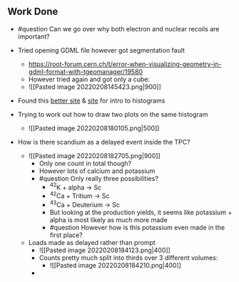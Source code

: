 ## Work Done
- #question Can we go over why both electron and nuclear recoils are important?
- Tried opening GDML file however got segmentation fault
	- https://root-forum.cern.ch/t/error-when-visualizing-geometry-in-gdml-format-with-tgeomanager/19580
	- However tried again and got only a cube:
	- ![[Pasted image 20220208145423.png|900]]

- Found this [better site](https://root.cern/doc/master/classTTree.html#ac4016b174665a086fe16695aad3356e2) & [site](https://root.cern/doc/master/classROOT_1_1RDataFrame.html) for intro to histograms
- Trying to work out how to draw two plots on the same histogram
	- ![[Pasted image 20220208180105.png|500]]
- How is there scandium as a delayed event inside the TPC?
	- ![[Pasted image 20220208182705.png|900]]
		- Only one count in total though?
		- However lots of calcium and potassium
		- #question Only really three possibilities?
			- $^{42}$K + alpha -> Sc
			- $^{42}$Ca + Tritium -> Sc 
			- $^{43}$Ca + Deuterium -> Sc
			- But looking at the production yields, it seems like potassium + alpha is most likely as much more made
			- #question However how is this potassium even made in the first place?
	- Loads made as delayed rather than prompt
		- ![[Pasted image 20220208184123.png|400]]
		- Counts pretty much split into thirds over 3 different volumes:
			- ![[Pasted image 20220208184210.png|400]]
		- 